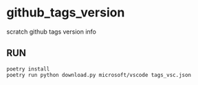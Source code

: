 # github_tags_version
scratch github tags version info

## RUN
```shell
poetry install
poetry run python download.py microsoft/vscode tags_vsc.json
```
